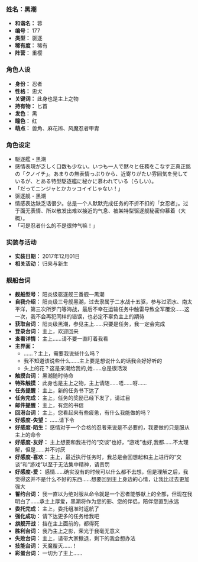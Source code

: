 ### 姓名：黑潮
* **和谐名：** 蓉
* **编号：** 177
* **类型：** 驱逐
* **稀有度：** 稀有
* **阵营：** 重樱


### 角色人设
* **身份：** 忍者
* **性格：** 忠犬
* **关键词：** 此身也是主上之物
* **持有物：** 匕首
* **发色：** 黑
* **瞳色：** 红
* **萌点：** 兽角、麻花辫、风魔忍者甲胄


### 角色设定
* 駆逐艦・黒潮
* 感情表現が乏しく口数も少ない。いつも一人で黙々と任務をこなす正真正銘の「クノイチ」。あまりの無表情っぷりから、近寄りがたい雰囲気を発しているが、とある特型駆逐艦に秘かに慕われている（らしい）。
* 「だってニンジャとかカッコイイじゃない！」
* 驱逐舰・黑潮
* 情感表达缺乏话很少。总是一个人默默完成任务的不折不扣的「女忍者」。过于面无表情、所以散发出难以接近的气息、被某特型驱逐舰秘密仰慕着（大概）。
* 「可是忍者什么的不是很帅气嘛！」


### 实装与活动
* **实装日期：** 2017年12月01日
* **相关活动：** 归来与新生


### 舰船台词
* **舰船型号：** 阳炎级驱逐舰三番舰—黑潮
* **自我介绍：** 阳炎级三号舰黑潮，过去隶属于二水战十五驱，参与过泗水、南太平洋，第三次所罗门等海战，最后不幸在运输任务中触雷导致全军覆没……这一次，我不会再犯同样的错误，也必定不辜负主上的期待
* **获取台词：** 阳炎级黑潮，参见主上……只要是任务，我一定会完成
* **登录台词：** 主上，欢迎回来
* **查看详情：** 主上……请不要一直盯着我看
* **主界面：**
  * ……？主上，需要我说些什么吗？
  * 我不知道该说些什么……主上要是想说什么的话我会好好听的
  * 头上的花？这是亲潮给我的,她……总是很活泼
* **触摸台词：** 黑潮随时待命
* **特殊触摸：** 此身也是主上之物，主上请随……唔……呀……
* **任务提醒：** 主上，新的任务书下达了
* **任务完成：** 主上，任务的奖励已经下发了，请过目
* **邮件提醒：** 主上，有您的书信
* **回港台词：** 主上，您看起来有些疲惫，有什么我能做的吗？
* **好感度-失望：** ……请下令
* **好感度-陌生：** 感情对于一个合格的忍者来说是不必要的，我要做的只是服从主上的命令
* **好感度-友好：** 主上想要和我进行的“交谈”也好，“游戏”也好,我都……不太理解，但是……并不讨厌
* **好感度-喜欢：** 主上，最近执行任务时，我总是会回想起和主上进行的“交谈”和“游戏”以至于无法集中精神，请责罚
* **好感度-爱：** 感情……确实没有的时候可以什么都不去想，但是理解之后，我觉得这并不是什么不好的东西……想要回到主上身边的心情，让我比过去更加强大
* **誓约台词：** 我一直以为绝对服从命令就是一个忍者能够献上的全部，但现在我明白了……承主上厚爱，黑潮将作为您的影、您的伴侣，陪伴您直到永远
* **委托完成：** 主上，委托组准时返航了
* **强化成功：** 请下达更多的任务给我吧
* **旗舰开战：** 挡在主上面前的，都得死
* **胜利台词：** 我乃主上之影，荣光于我毫无意义
* **失败台词：** 主上，请带大家撤退，剩下的我会想办法
* **技能台词：** 天魔覆灭……！
* **彩蛋台词：** 一切为了主上……
